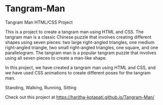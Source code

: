# Tangram-Man
Tangram Man HTML/CSS Project

This is a project to create a tangram man using HTML and CSS. The tangram man is a classic Chinese puzzle that involves creating different shapes using seven pieces: two large right-angled triangles, one medium right-angled triangle, two small right-angled triangles, one square, and one parallelogram. The tangram man is a popular tangram puzzle that involves using all seven pieces to create a man-like shape.

In this project, we have created a tangram man using HTML and CSS, and we have used CSS animations to create different poses for the tangram man. 

Standing, Walking, Running, Sitting 

Check out this project at https://haritha-kotapati.github.io/Tangram-Man/

